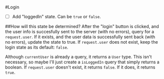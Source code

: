 #Login

- [ ] Add "loggedIn" state. Can be `true` or `false`.

##How will this state be determined?
After the "login" button is clicked, and the user info is succesfully sent to the server (with no errors), query for a `request.user`. If it exists, and the user data is successfully sent back (with no errors), update the state to true. If `request.user` does not exist, keep the login state as its default: `false`.

Although `currentUser` is already a query, it returns a `User` type. This isn't necessary, so maybe I'll just create a `isLoggedIn` query that simply returns a boolean. If `request.user` doesn't exist, it returns `false`. If it does, it returns `true`.
